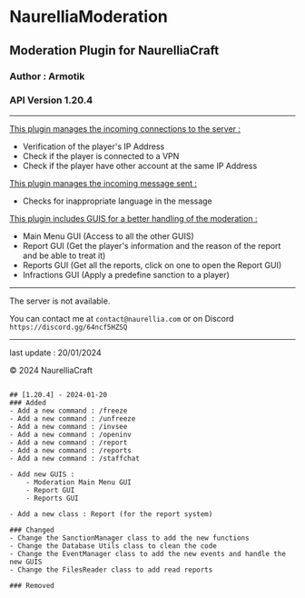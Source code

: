 # NaurelliaModeration

## Moderation Plugin for NaurelliaCraft
### Author : Armotik
### API Version 1.20.4

---

<ins>This plugin manages the incoming connections to the server :</ins>
- Verification of the player's IP Address
- Check if the player is connected to a VPN
- Check if the player have other account at the same IP Address

<ins>This plugin manages the incoming message sent :</ins>
- Checks for inappropriate language in the message

<ins>This plugin includes GUIS for a better handling of the moderation :</ins>
- Main Menu GUI (Access to all the other GUIS)
- Report GUI (Get the player's information and the reason of the report and be able to treat it)
- Reports GUI (Get all the reports, click on one to open the Report GUI)
- Infractions GUI (Apply a predefine sanction to a player)


---

The server is not available.

You can contact me at `contact@naurellia.com` or on Discord `https://discord.gg/64ncf5HZSQ` 

---

last update : 20/01/2024

&copy; 2024 NaurelliaCraft

```

## [1.20.4] - 2024-01-20
### Added
- Add a new command : /freeze
- Add a new command : /unfreeze
- Add a new command : /invsee
- Add a new command : /openinv
- Add a new command : /report
- Add a new command : /reports
- Add a new command : /staffchat

- Add new GUIS :
    - Moderation Main Menu GUI
    - Report GUI
    - Reports GUI

- Add a new class : Report (for the report system)

### Changed
- Change the SanctionManager class to add the new functions
- Change the Database Utils class to clean the code
- Change the EventManager class to add the new events and handle the new GUIS
- Change the FilesReader class to add read reports

### Removed

```